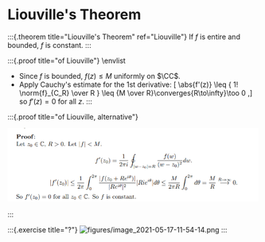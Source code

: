 # Liouville's Theorem

:::{.theorem title="Liouville's Theorem" ref="Liouville"}
If $f$ is entire and bounded, $f$ is constant.
:::

:::{.proof title="of Liouville"}
\envlist

- Since $f$ is bounded, $f(z) \leq M$ uniformly on $\CC$.
- Apply Cauchy's estimate for the 1st derivative:
\[
\abs{f'(z)} \leq { 1! \norm{f}_{C_R} \over R } \leq {M \over R}\converges{R\to\infty}\too 0
,\]
  so $f'(z) = 0$ for all $z$.
:::

:::{.proof title="of Liouville, alternative"}

![](figures/2021-12-14_16-51-04.png)

:::

:::{.exercise title="?"}
![figures/image_2021-05-17-11-54-14.png](figures/image_2021-05-17-11-54-14.png)
:::
